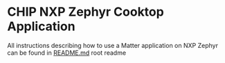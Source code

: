 # CHIP NXP Zephyr Cooktop Application

All instructions describing how to use a Matter application on NXP Zephyr can be found in [README.md](../../../all-clusters-app/nxp/zephyr/README.md) root readme
